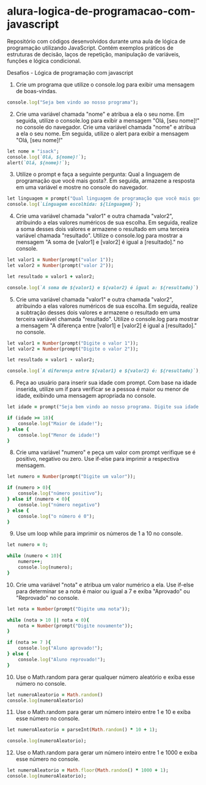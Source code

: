 # alura-logica-de-programacao-com-javascript
Repositório com códigos desenvolvidos durante uma aula de lógica de programação utilizando JavaScript. Contém exemplos práticos de estruturas de decisão, laços de repetição, manipulação de variáveis, funções e lógica condicional.


Desafios - Lógica de programação com javascript

1. Crie um programa que utilize o console.log para exibir uma mensagem de boas-vindas.
```ruby
console.log("Seja bem vindo ao nosso programa");
```

2. Crie uma variável chamada "nome" e atribua a ela o seu nome. Em seguida, utilize o console.log para exibir a mensagem "Olá, [seu nome]!" no console do navegador. Crie uma variável chamada "nome" e atribua a ela o seu nome. Em seguida, utilize o alert para exibir a mensagem "Olá, [seu nome]!"
   
```ruby
let nome = "isack";
console.log(`Olá, ${nome}!`);
alert(`Olá, ${nome}!`);
```
3. Utilize o prompt e faça a seguinte pergunta: Qual a linguagem de programação que você mais gosta?. Em seguida, armazene a resposta em uma variável e mostre no console do navegador.

```ruby
let linguagem = prompt("Qual linguagem de programação que você mais gosta?");
console.log(`Linguagem escolhida: ${linguagem}`);
```

4. Crie uma variável chamada "valor1" e outra chamada "valor2", atribuindo a elas valores numéricos de sua escolha. Em seguida, realize a soma desses dois valores e armazene o resultado em uma terceira variável chamada "resultado". Utilize o console.log para mostrar a mensagem "A soma de [valor1] e [valor2] é igual a [resultado]." no console.
   
```ruby
let valor1 = Number(prompt("valor 1"));
let valor2 = Number(prompt("valor 2"));

let resultado = valor1 + valor2;

console.log(`A soma de ${valor1} e ${valor2} é igual a: ${resultado}`);
```

5. Crie uma variável chamada "valor1" e outra chamada "valor2", atribuindo a elas valores numéricos de sua escolha. Em seguida, realize a subtração desses dois valores e armazene o resultado em uma terceira variável chamada "resultado". Utilize o console.log para mostrar a mensagem "A diferença entre [valor1] e [valor2] é igual a [resultado]." no console.

```ruby
let valor1 = Number(prompt("Digite o valor 1"));
let valor2 = Number(prompt("Digite o valor 2"));

let resultado = valor1 - valor2;

console.log(`A diferença entre ${valor1} e ${valor2} é: ${resultado}`);
```
6. Peça ao usuário para inserir sua idade com prompt. Com base na idade inserida, utilize um if para verificar se a pessoa é maior ou menor de idade, exibindo uma mensagem apropriada no console.

```ruby
let idade = prompt("Seja bem vindo ao nosso programa. Digite sua idade.");

if (idade >= 18){
    console.log("Maior de idade!");
} else {
    console.log("Menor de idade!")
}
```

8. Crie uma variável "numero" e peça um valor com prompt verifique se é positivo, negativo ou zero. Use if-else para imprimir a respectiva mensagem.
   
```ruby
let numero = Number(prompt("Digite um valor"));

if (numero > 0){
    console.log("número positivo");
} else if (numero < 0){
    console.log("número negativo")
} else {
    console.log("o número é 0");
}
```
9. Use um loop while para imprimir os números de 1 a 10 no console.

```ruby
let numero = 0;

while (numero < 10){
    numero++;
    console.log(numero);
}
```

10. Crie uma variável "nota" e atribua um valor numérico a ela. Use if-else para determinar se a nota é maior ou igual a 7 e exiba "Aprovado" ou "Reprovado" no console.

```ruby
let nota = Number(prompt("Digite uma nota"));

while (nota > 10 || nota < 0){ 
    nota = Number(prompt("Digite novamente"));
}

if (nota >= 7 ){
    console.log("Aluno aprovado!");
} else {
    console.log("Aluno reprovado!");
}
```

10. Use o Math.random para gerar qualquer número aleatório e exiba esse número no console.

```ruby 
let numeroAleatorio = Math.random() 
console.log(numeroAleatorio)
```

11. Use o Math.random para gerar um número inteiro entre 1 e 10 e exiba esse número no console.
    
```ruby
let numeroAleatorio = parseInt(Math.random() * 10 + 1);

console.log(numeroAleatorio);
```

12. Use o Math.random para gerar um número inteiro entre 1 e 1000 e exiba esse número no console.

```ruby
let numeroAleatorio = Math.floor(Math.random() * 1000 + 1);
console.log(numeroAleatorio);
```

